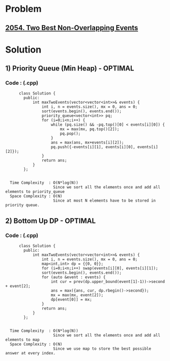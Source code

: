 # Problem

## [2054. Two Best Non-Overlapping Events](https://leetcode.com/problems/two-best-non-overlapping-events/)


# Solution 

## 1) Priority Queue (Min Heap) - OPTIMAL

       
      
      
   ### Code : (.cpp)
    
          class Solution {
            public:
                int maxTwoEvents(vector<vector<int>>& events) {
                    int i, n = events.size(), mx = 0, ans = 0;
                    sort(events.begin(), events.end());
                    priority_queue<vector<int>> pq;
                    for (i=0;i<n;i++) {
                        while (pq.size() && -pq.top()[0] < events[i][0]) {
                            mx = max(mx, pq.top()[2]);
                            pq.pop();
                        }
                        ans = max(ans, mx+events[i][2]);
                        pq.push({-events[i][1], events[i][0], events[i][2]});
                    }
                    return ans;
                }
            };

 
      Time Complexity  : O(N*log(N)) 
                         Since we sort all the elements once and add all elements to priority_queue
      Space Complexity : O(N)
                         Since at most N elements have to be stored in priority queue.
                         
                         

## 2) Bottom Up DP - OPTIMAL

       
      
      
   ### Code : (.cpp)
    
          class Solution {
            public:
                int maxTwoEvents(vector<vector<int>>& events) {
                    int i, n = events.size(), mx = 0, ans = 0;
                    map<int,int> dp = {{0, 0}};
                    for (i=0;i<n;i++) swap(events[i][0], events[i][1]);
                    sort(events.begin(), events.end());
                    for (auto &event : events) {
                        int cur = prev(dp.upper_bound(event[1]-1))->second + event[2];
                        ans = max({ans, cur, dp.rbegin()->second});
                        mx = max(mx, event[2]);
                        dp[event[0]] = mx;
                    }
                    return ans;
                }
            };

 
      Time Complexity  : O(N*log(N)) 
                         Since we sort all the elements once and add all elements to map
      Space Complexity : O(N)
                         Since we use map to store the best possible answer at every index.
                         
                         

